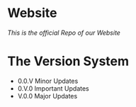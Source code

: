 # Website

*This is the official Repo of our Website*

# The Version System

* 0.0.V Minor Updates
* 0.V.0 Important Updates
* V.0.0 Major Updates

